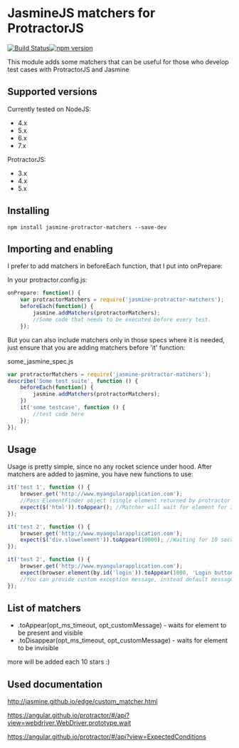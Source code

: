 JasmineJS matchers for ProtractorJS
===================================
[![Build Status](https://travis-ci.org/Xotabu4/jasmine-protractor-matchers.svg?branch=master)](https://travis-ci.org/Xotabu4/jasmine-protractor-matchers)[![npm version](https://badge.fury.io/js/jasmine-protractor-matchers.svg)](https://badge.fury.io/js/jasmine-protractor-matchers)


This module adds some matchers that can be useful for those who develop test cases with ProtractorJS and Jasmine

Supported versions
---------------------
Currently tested on 
NodeJS:
- 4.x
- 5.x
- 6.x
- 7.x

ProtractorJS:
- 3.x
- 4.x
- 5.x


Installing
---------------------

```
npm install jasmine-protractor-matchers --save-dev
```

Importing and enabling
---------------------
I prefer to add matchers in beforeEach function, that I put into onPrepare:

In your protractor.config.js:
```javascript
onPrepare: function() {
    var protractorMatchers = require('jasmine-protractor-matchers');
    beforeEach(function() {
        jasmine.addMatchers(protractorMatchers);
        //Some code that needs to be executed before every test.
    });
```

But you can also include matchers only in those specs where it is needed, just ensure that you are adding matchers before 'it' function: 

some_jasmine_spec.js
```javascript
var protractorMatchers = require('jasmine-protractor-matchers');
describe('Some test suite', function () {
    beforeEach(function() {
        jasmine.addMatchers(protractorMatchers);
    })
    it('some testcase', function () {
        //test code here
    });
});
```

Usage
-----
Usage is pretty simple, since no any rocket science under hood. After matchers are added to jasmine, you have new functions to use:

```javascript
it('test 1', function () {
    browser.get('http://www.myangularapplication.com');
    //Pass ElementFinder object (single element returned by protractor after search) into expect function
    expect($('html')).toAppear(); //Matcher will wait for element for 3 seconds if no parameters provided.
});

it('test 2', function () {
    browser.get('http://www.myangularapplication.com');
    expect($('div.slowelement')).toAppear(10000); //Waiting for 10 seconds untill failing test.
});

it('test 2', function () {
    browser.get('http://www.myangularapplication.com');
    expect(browser.element(by.id('login')).toAppear(1000, 'Login button should be visible after page open'); 
    //You can provide custom exception message, instead default message.
});
```

List of matchers
----------------

* .toAppear(opt_ms_timeout, opt_customMessage) - waits for element to be present and visible
* .toDisappear(opt_ms_timeout, opt_customMessage) - waits for element to be invisible

more will be added each 10 stars :)

Used documentation
------------------
http://jasmine.github.io/edge/custom_matcher.html

https://angular.github.io/protractor/#/api?view=webdriver.WebDriver.prototype.wait

https://angular.github.io/protractor/#/api?view=ExpectedConditions
